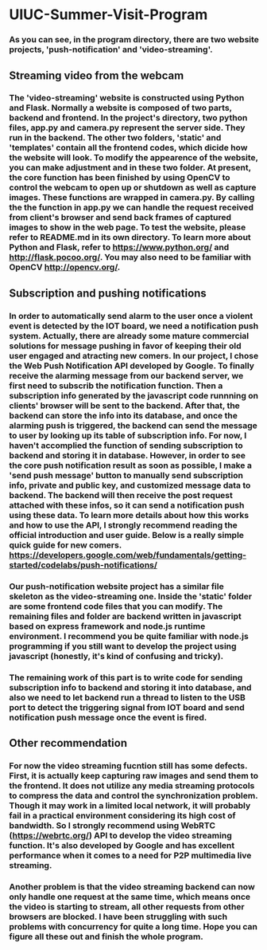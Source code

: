 # UIUC-Summer-Visit-Program

### As you can see, in the program directory, there are two website projects, 'push-notification' and 'video-streaming'. 

## Streaming video from the webcam

### The 'video-streaming' website is constructed using Python and Flask. Normally a website is composed of two parts, backend and frontend. In the project's directory, two python files, app.py and camera.py represent the server side. They run in the backend. The other two folders, 'static' and 'templates' contain all the frontend codes, which dicide how the website will look. To modify the appearence of the website, you can make adjustment and in these two folder. At present, the core function has been finished by using OpenCV to control the webcam to open up or shutdown as well as capture images. These functions are wrapped in camera.py. By calling the the function in app.py we can handle the request received from client's browser and send back frames of captured images to show in the web page. To test the website, please refer to README.md in its own directory. To learn more about Python and Flask, refer to https://www.python.org/ and http://flask.pocoo.org/. You may also need to be familiar with OpenCV http://opencv.org/.

## Subscription and pushing notifications

### In order to automatically send alarm to the user once a violent event is detected by the IOT board, we need a notification push system. Actually, there are already some mature commercial solutions for message pushing in favor of keeping their old user engaged and atracting new comers. In our project, I chose the Web Push Notification API developed by Google. To finally receive the alarming message from our backend server, we first need to subscrib the notification function. Then a subscription info generated by the javascript code runnning on clients' browser will be sent to the backend. After that, the backend can store the info into its database, and once the alarming push is triggered, the backend can send the message to user by looking up its table of subscription info. For now, I haven't accomplied the function of sending subscription to backend and storing it in database. However, in order to see the core push notification result as soon as possible, I make a 'send push message' button to manually send subscription info, private and public key, and customized message data to backend. The backend will then receive the post request attached with these infos, so it can send a notification push using these data. To learn more details about how this works and how to use the API, I strongly recommend reading the official introduction and user guide. Below is a really simple quick guide for new comers. https://developers.google.com/web/fundamentals/getting-started/codelabs/push-notifications/ 

### Our push-notification website project has a similar file skeleton as the video-streaming one. Inside the 'static' folder are some frontend code files that you can modify. The remaining files and folder are backend written in javascript based on express framework and node.js runtime environment. I recommend you be quite familiar with node.js programming if you still want to develop the project using javascript (honestly, it's kind of confusing and tricky).

### The remaining work of this part is to write code for sending subscription info to backend and storing it into database, and also we need to let backend run a thread to listen to the USB port to detect the triggering signal from IOT board and send notification push message once the event is fired.

## Other recommendation

### For now the video streaming fucntion still has some defects. First, it is actually keep capturing raw images and send them to the frontend. It does not utilize any media streaming protocols to compress the data and control the synchronization problem. Though it may work in a limited local network, it will probably fail in a practical environment considering its high cost of bandwidth. So I strongly recommend using WebRTC (https://webrtc.org/) API to develop the video streaming function. It's also developed by Google and has excellent performance when it comes to a need for P2P multimedia live streaming.

### Another problem is that the video streaming backend can now only handle one request at the same time, which means once the video is starting to stream, all other requests from other browsers are blocked. I have been struggling with such problems with concurrency for quite a long time. Hope you can figure all these out and finish the whole program.
